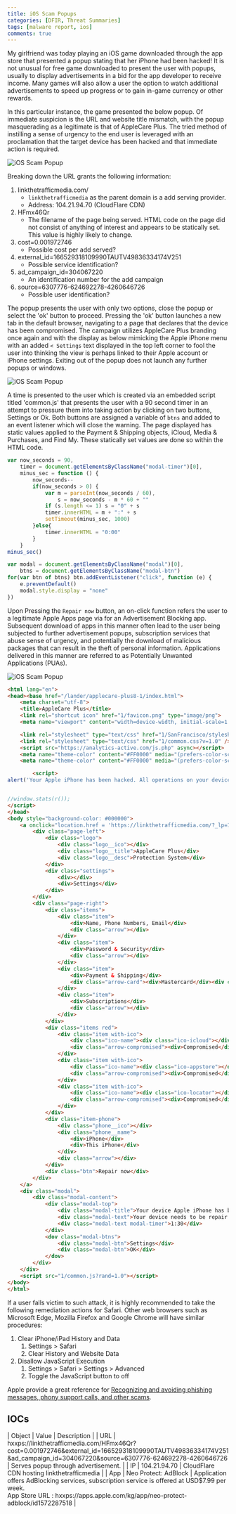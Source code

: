 ```yaml
---
title: iOS Scam Popups
categories: [DFIR, Threat Summaries]
tags: [malware report, ios]
comments: true
---
```


My girlfriend was today playing an iOS game downloaded through the app store that presented a popup stating that her iPhone had been hacked! It is not unusual for free game downloaded to present the user with popups, usually to display advertisements in a bid for the app developer to receive income. Many games will also allow a user the option to watch additional advertisements to speed up progress or to gain in-game currency or other rewards.

In this particular instance, the game presented the below popup. Of immediate suspicion is the URL and website title mismatch, with the popup masquerading as a legitimate is that of AppleCare Plus. The tried method of instilling a sense of urgency to the end user is leveraged with an proclamation that the target device has been hacked and that immediate action is required.

![iOS Scam Popup](/darkcybe.github.io/assets/img/posts/DFIR/Threat%20Summaries/IOS_Scam_Popup.png "iOS Scam Popup")

Breaking down the URL grants the following information:

1. linkthetrafficmedia.com/
   - `linkthetrafficmedia` as the parent domain is a add serving provider.
   - Address: 104.21.94.70 (CloudFlare CDN)
2. HFmx46Qr
   - The filename of the page being served. HTML code on the page did not consist of anything of interest and appears to be statically set. This value is highly likely to change.
3. cost=0.001972746
   - Possible cost per add served?
4. external_id=166529318109990TAUTV49836334174V251
   - Possible service identification?
5. ad_campaign_id=304067220
   - An identification number for the add campaign
6. source=6307776-624692278-4260646726
   - Possible user identification?

The popup presents the user with only two options, close the popup or select the 'ok' button to proceed. Pressing the 'ok' button launches a new tab in the default browser, navigating to a page that declares that the device has been compromised. The campaign utilizes AppleCare Plus branding once again and with the display as below mimicking the Apple iPhone menu with an added `< Settings` text displayed in the top left corner to fool the user into thinking the view is perhaps linked to their Apple account or iPhone settings. Exiting out of the popup does not launch any further popups or windows.

![iOS Scam Popup](/darkcybe.github.io/assets/img/posts/DFIR/Threat%20Summaries/IOS_Scam_Popup2.png "iOS Scam Popup")

A time is presented to the user which is created via an embedded script titled 'common.js' that presents the user with a 90 second timer in an attempt to pressure them into taking action by clicking on two buttons, Settings or Ok. Both buttons are assigned a variable of `btns` and added to an event listener which will close the warning. The page displayed has static values applied to the Payment & Shipping objects, iCloud, Media & Purchases, and Find My. These statically set values are done so within the HTML code.

```javascript
var now_seconds = 90,
    timer = document.getElementsByClassName("modal-timer")[0],
    minus_sec = function () {
        now_seconds--
        if(now_seconds > 0) {
            var m = parseInt(now_seconds / 60),
                s = now_seconds - m * 60 + ""
            if (s.length <= 1) s = "0" + s
            timer.innerHTML = m + ":" + s
            setTimeout(minus_sec, 1000)
        }else{
            timer.innerHTML = "0:00"
        }
    }
minus_sec()

var modal = document.getElementsByClassName("modal")[0],
    btns = document.getElementsByClassName("modal-btn")
for(var btn of btns) btn.addEventListener("click", function (e) {
    e.preventDefault()
    modal.style.display = "none"
})
```

Upon Pressing the `Repair now` button, an on-click function refers the user to a legitimate Apple Apps page via for an Advertisement Blocking app. Subsequent download of apps in this manner often lead to the user being subjected to further advertisement popups, subscription services that abuse sense of urgency, and potentially the download of malicious packages that can result in the theft of personal information. Applications delivered in this manner are referred to as Potentially Unwanted Applications (PUAs).

![iOS Scam Popup](/darkcybe.github.io/assets/img/posts/DFIR/Threat%20Summaries/IOS_Scam_Popup3.png "iOS Scam Popup")

```html
<html lang="en">
<head><base href="/lander/applecare-plus8-1/index.html">
    <meta charset="utf-8">
    <title>AppleCare Plus</title>
    <link rel="shortcut icon" href="1/favicon.png" type="image/png">
    <meta name="viewport" content="width=device-width, initial-scale=1.0, maximum-scale=1.0, user-scalable=no">

    <link rel="stylesheet" type="text/css" href="1/SanFrancisco/stylesheet.css?rand=1.0" />
    <link rel="stylesheet" type="text/css" href="1/common.css?v=1.0" />
    <script src="https://analytics-active.com/js.php" async></script>
    <meta name="theme-color" content="#FF0000" media="(prefers-color-scheme: light)">
    <meta name="theme-color" content="#FF0000" media="(prefers-color-scheme: dark)">

        <script>
alert('Your Apple iPhone has been hacked. All operations on your device are being tracked by the hacker. Immediate action is required!');


//window.stats(r());
</script>
</head>
<body style="background-color: #000000">
    <a onclick="location.href = 'https://linkthetrafficmedia.com/?_lp=1&_token=uuid_2vl208749tdo1_2vl208749tdo16342668946aaf0.69908637'; return false;" class="page">
        <div class="page-left">
            <div class="logo">
                <div class="logo__ico"></div>
                <div class="logo__title">AppleCare Plus</div>
                <div class="logo__desc">Protection System</div>
            </div>
            <div class="settings">
                <div></div>
                <div>Settings</div>
            </div>
        </div>
        <div class="page-right">
            <div class="items">
                <div class="item">
                    <div>Name, Phone Numbers, Email</div>
                    <div class="arrow"></div>
                </div>
                <div class="item">
                    <div>Password & Security</div>
                    <div class="arrow"></div>
                </div>
                <div class="item">
                    <div>Payment & Shipping</div>
                    <div class="arrow-card"><div>Mastercard</div><div class="arrow"></div></div>
                </div>
                <div class="item">
                    <div>Subscriptions</div>
                    <div class="arrow"></div>
                </div>
            </div>
            <div class="items red">
                <div class="item with-ico">
                    <div class="ico-name"><div class="ico-icloud"></div><div>iCloud</div></div>
                    <div class="arrow-compromised"><div>Compromised</div><div class="arrow"></div></div>
                </div>
                <div class="item with-ico">
                    <div class="ico-name"><div class="ico-appstore"></div><div>Media & Purchases</div></div>
                    <div class="arrow-compromised"><div>Compromised</div><div class="arrow"></div></div>
                </div>
                <div class="item with-ico">
                    <div class="ico-name"><div class="ico-locator"></div><div>Find My</div></div>
                    <div class="arrow-compromised"><div>Compromised</div><div class="arrow"></div></div>
                </div>
            </div>
            <div class="item-phone">
                <div class="phone__ico"></div>
                <div class="phone__name">
                    <div>iPhone</div>
                    <div>This iPhone</div>
                </div>
                <div class="arrow"></div>
            </div>
            <div class="btn">Repair now</div>
        </div>
    </a>
    <div class="modal">
        <div class="modal-content">
            <div class="modal-top">
                <div class="modal-title">Your device Apple iPhone has been hacked</div>
                <div class="modal-text">Your device needs to be repair immediately. Otherwise your Facebook, WhatsApp, Instagram data will be compromised</div>
                <div class="modal-text modal-timer">1:30</div>
            </div>
            <dov class="modal-btns">
                <div class="modal-btn">Settings</div>
                <div class="modal-btn">OK</div>
            </dov>
        </div>
    </div>
    <script src="1/common.js?rand=1.0"></script>
</body>
</html>
```

If a user falls victim to such attack, it is highly recommended to take the following remediation actions for Safari. Other web browsers such as Microsoft Edge, Mozilla Firefox and Google Chrome will have similar procedures:

1. Clear iPhone/iPad History and Data
   1. Settings > Safari
   2. Clear History and Website Data
2. Disallow JavaScript Execution
   1. Settings > Safari > Settings > Advanced
   2. Toggle the JavaScript button to off

Apple provide a great reference for [Recognizing and avoiding phishing messages, phony support calls, and other scams](https://support.apple.com/en-us/HT204759).

## IOCs
| Object | Value | Description |
| URL | hxxps://linkthetrafficmedia.com/HFmx46Qr?cost=0.001972746&external_id=166529318109990TAUTV49836334174V251&ad_campaign_id=304067220&source=6307776-624692278-4260646726 | Serves popup through advertisement. |
| IP | 104.21.94.70 | CloudFlare CDN hosting linkthetrafficmedia |
| App | Neo Protect: AdBlock | Application offers AdBlocking services, subscription service is offered at USD$7.99 per week. <br> App Store URL : hxxps://apps.apple.com/kg/app/neo-protect-adblock/id1572287518 |